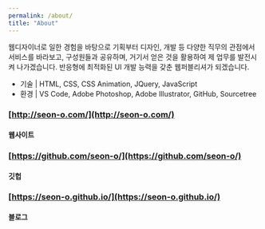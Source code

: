 ```yaml
---
permalink: /about/
title: "About"
---
```


웹디자이너로 일한 경험을 바탕으로 기획부터 디자인, 개발 등 다양한 직무의 관점에서 서비스를 바라보고,
구성원들과 공유하며, 거기서 얻은 것을 활용하여 제 업무를 발전시켜 나가겠습니다.
반응형에 최적화된 UI 개발 능력을 갖춘 웹퍼블리셔가 되겠습니다.

- 기술 | HTML, CSS, CSS Animation, JQuery, JavaScript
- 환경 | VS Code, Adobe Photoshop, Adobe Illustrator, GitHub, Sourcetree

### [http://seon-o.com/](http://seon-o.com/)

#### **웹사이트**

### [https://github.com/seon-o/](https://github.com/seon-o/)

#### **깃헙**

### [https://seon-o.github.io/](https://seon-o.github.io/)

#### **블로그**
